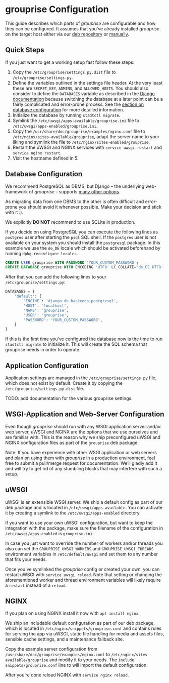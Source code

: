 # grouprise Configuration

This guide describes which parts of *grouprise* are configurable and
how they can be configured. It assumes that you’ve already installed
*grouprise* on the target host either via our
[deb repository](./deployment.md#installation-with-apt) or
[manually](./manual_deployment.md).


## Quick Steps

If you just want to get a working setup fast follow these steps:

1. Copy the `/etc/grouprise/settings.py.dist` file to `/etc/grouprise/settings.py`.
2. Define the variables outlined in the settings file header. At the very least
   these are `SECRET_KEY`, `ADMINS`, and `ALLOWED_HOSTS`.
   You should also consider to define the `DATABASES` variable as described in the
   [Django documentation](https://docs.djangoproject.com/en/2.2/ref/databases/)
   because switching the database at a later point can be a fairly complicated
   and error-prone process. See the [section on database configuration](#database-configuration)
   for more detailed information.
3. Initialize the database by running `stadtctl migrate`.
4. Symlink the `/etc/uwsgi/apps-available/grouprise.ini` file to
   `/etc/uwsgi/apps-enabled/grouprise.ini`.
5. Copy the `/usr/share/doc/grouprise/examples/nginx.conf` file to
   `/etc/nginx/sites-available/grouprise`, adapt the server name to your liking
   and symlink the file to `/etc/nginx/sites-enabled/grouprise`.
6. Restart the uWSGI and NGINX services with `service uwsgi restart` and
   `service nginx restart`.
7. Visit the hostname defined in 5.


## Database Configuration

We recommend PostgreSQL as DBMS, but Django – the underlying web-framework of *grouprise* -
supports [many other options](https://docs.djangoproject.com/en/2.2/ref/databases/).

As migrating data from one DBMS to the other is often difficult and error-prone you
should avoid it whenever possible. Make your decision and stick with it :).

We explicitly **DO NOT** recommend to use SQLite in production.

If you decide on using PostgreSQL you can execute the following lines as
`postgres` user after starting the `psql` SQL shell. If the `postgres` user
is not available on your system you should install the `postgresql` package.
In this example we use the `de_DE` locale which should be activated beforehand
by running `dpkg-reconfigure locales`.

```sql
CREATE USER grouprise WITH PASSWORD 'YOUR_CUSTOM_PASSWORD';
CREATE DATABASE grouprise WITH ENCODING 'UTF8' LC_COLLATE='de_DE.UTF8' LC_CTYPE='de_DE.UTF8' TEMPLATE=template0 OWNER grouprise;
```

After that you can add the following lines to your `/etc/grouprise/settings.py`:

```python
DATABASES = {
    'default': {
        'ENGINE': 'django.db.backends.postgresql',
        'HOST': 'localhost',
        'NAME': 'grouprise',
        'USER': 'grouprise',
        'PASSWORD': 'YOUR_CUSTOM_PASSWORD',
    }
}
```

If this is the first time you’ve configured the database now is the time
to run `stadtctl migrate` to initialize it. This will create the SQL schema
that grouprise needs in order to operate.


## Application Configuration

Application settings are managed in the `/etc/grouprise/settings.py` file, which does
not exist by default. Create it by copying the `/etc/grouprise/settings.py.dist` file.

TODO: add documentation for the various grouprise settings.


## WSGI-Application and Web-Server Configuration

Even though *grouprise* should run with any WSGI application server
and/or web server, uWSGI and NGINX are the options that we use ourselves
and are familiar with. This is the reason why we ship preconfigured uWSGI
and NGINX configuration files as part of the `grouprise` deb package.

Note: If you have experience with other WSGI application or web servers
and plan on using them with *grouprise* in a production environment,
feel free to submit a pull/merge request for documentation. We’ll gladly
add it and will try to get rid of any stumbling blocks that may interfere
with such a setup.

## uWSGI

uWSGI is an extensible WSGI server. We ship a default config as part of our
deb package and is located in `/etc/uwsgi/apps-available`. You can activate
it by creating a symlink to the `/etc/uwsgi/apps-enabled` directory.

If you want to use your own uWSGI configuration, but want to keep the
integration with the package, make sure the filename of the configuration
in `/etc/uwsgi/apps-enabled` is `grouprise.ini`.

In case you just want to override the number of workers and/or threads you
also can set the `GROUPRISE_UWSGI_WORKERS` and `GROUPRISE_UWSGI_THREADS`
environment variables in `/etc/default/uwsgi` and set them to any number
that fits your needs.

Once you’ve symlinked the *grouprise* config or created your own, you
can restart uWSGI with `service uwsgi reload`. Note that setting or
changing the aforementioned worker and thread environment variables will
likely require a `restart` instead of a `reload`.

## NGINX

If you plan on using NGINX install it now with `apt install nginx`.

We ship an includable default configuration as part of our deb package, which
is located in `/etc/nginx/snippets/grouprise.conf` and contains rules
for serving the app via uWSGI, static file handling for media and assets
files, sensible cache settings, and a maintenance fallback site.

Copy the example server configuration from `/usr/share/doc/grouprise/examples/nginx.conf` to
`/etc/nginx/sites-available/grouprise` and modify it to your needs. The
`include snippets/grouprise.conf` line to will import the default configuration.

After you’re done reload NGINX with `service nginx reload`.
